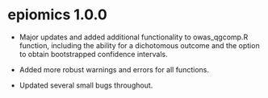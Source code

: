 # epiomics 1.0.0

* Major updates and added additional functionality to owas_qgcomp.R function, 
including the ability for a dichotomous outcome and the option to obtain 
bootstrapped confidence intervals.

* Added more robust warnings and errors for all functions.

* Updated several small bugs throughout.
